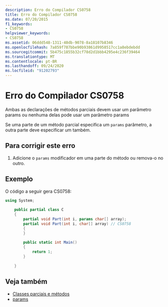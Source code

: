 ```yaml
---
description: Erro do Compilador CS0758
title: Erro do Compilador CS0758
ms.date: 07/20/2015
f1_keywords:
- CS0758
helpviewer_keywords:
- CS0758
ms.assetid: 06ddd548-1311-40db-9078-8a18107b8346
ms.openlocfilehash: 7a859f787bbe90b93861d9958517cc1a8ebdebdd
ms.sourcegitcommit: 5b475c1855b32cf78d2d1bbb4295e4c236f39464
ms.translationtype: MT
ms.contentlocale: pt-BR
ms.lasthandoff: 09/24/2020
ms.locfileid: "91202793"
---
```

# <a name="compiler-error-cs0758"></a>Erro do Compilador CS0758

Ambas as declarações de métodos parciais devem usar um parâmetro params ou nenhuma delas pode usar um parâmetro params  
  
 Se uma parte de um método parcial especifica um `params` parâmetro, a outra parte deve especificar um também.  
  
## <a name="to-correct-this-error"></a>Para corrigir este erro  
  
1. Adicione o `params` modificador em uma parte do método ou remova-o no outro.  
  
## <a name="example"></a>Exemplo  

 O código a seguir gera CS0758:  
  
```csharp  
using System;  
  
    public partial class C  
    {  
        partial void Part(int i, params char[] array);  
        partial void Part(int i, char[] array) // CS0758  
        {  
        }  
  
        public static int Main()  
        {  
            return 1;  
        }  
  
    }  
```  
  
## <a name="see-also"></a>Veja também

- [Classes parciais e métodos](../programming-guide/classes-and-structs/partial-classes-and-methods.md)
- [params](../language-reference/keywords/params.md)
